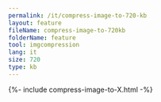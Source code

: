 ```yaml
---
permalink: /it/compress-image-to-720-kb
layout: feature
fileName: compress-image-to-720kb
folderName: feature
tool: imgcompression
lang: it
size: 720
type: kb
---
```


{%- include compress-image-to-X.html -%}
